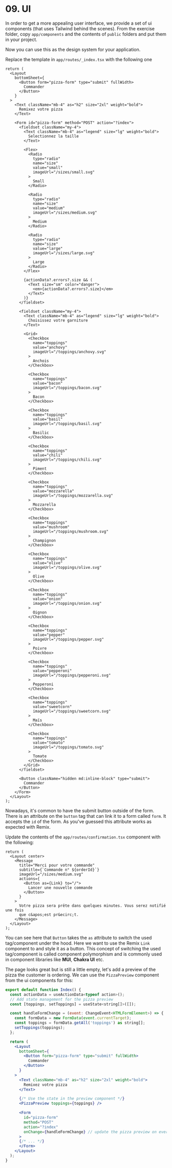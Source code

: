 # 09. UI

In order to get a more appealing user interface, we provide a set of ui components (that uses Tailwind behind the scenes).
From the exercise folder, copy `app/components` and the contents of `public` folders and put them in your project.

Now you can use this as the design system for your application.

Replace the template in `app/routes/_index.tsx` with the following one

```tsx
return (
  <Layout
    bottomSheet={
      <Button form="pizza-form" type="submit" fullWidth>
        Commander
      </Button>
    }
  >
    <Text className="mb-4" as="h2" size="2xl" weight="bold">
      Remixez votre pizza
    </Text>

    <Form id="pizza-form" method="POST" action="?index">
      <fieldset className="my-4">
        <Text className="mb-4" as="legend" size="lg" weight="bold">
          Selectionnez la taille
        </Text>

        <Flex>
          <Radio
            type="radio"
            name="size"
            value="small"
            imageUrl="/sizes/small.svg"
          >
            Small
          </Radio>

          <Radio
            type="radio"
            name="size"
            value="medium"
            imageUrl="/sizes/medium.svg"
          >
            Medium
          </Radio>

          <Radio
            type="radio"
            name="size"
            value="large"
            imageUrl="/sizes/large.svg"
          >
            Large
          </Radio>
        </Flex>

        {actionData?.errors?.size && (
          <Text size="sm" color="danger">
            <em>{actionData?.errors?.size}</em>
          </Text>
        )}
      </fieldset>

      <fieldset className="my-4">
        <Text className="mb-4" as="legend" size="lg" weight="bold">
          Choisissez votre garniture
        </Text>

        <Grid>
          <Checkbox
            name="toppings"
            value="anchovy"
            imageUrl="/toppings/anchovy.svg"
          >
            Anchois
          </Checkbox>

          <Checkbox
            name="toppings"
            value="bacon"
            imageUrl="/toppings/bacon.svg"
          >
            Bacon
          </Checkbox>

          <Checkbox
            name="toppings"
            value="basil"
            imageUrl="/toppings/basil.svg"
          >
            Basilic
          </Checkbox>

          <Checkbox
            name="toppings"
            value="chili"
            imageUrl="/toppings/chili.svg"
          >
            Piment
          </Checkbox>

          <Checkbox
            name="toppings"
            value="mozzarella"
            imageUrl="/toppings/mozzarella.svg"
          >
            Mozzarella
          </Checkbox>

          <Checkbox
            name="toppings"
            value="mushroom"
            imageUrl="/toppings/mushroom.svg"
          >
            Champignon
          </Checkbox>

          <Checkbox
            name="toppings"
            value="olive"
            imageUrl="/toppings/olive.svg"
          >
            Olive
          </Checkbox>

          <Checkbox
            name="toppings"
            value="onion"
            imageUrl="/toppings/onion.svg"
          >
            Oignon
          </Checkbox>

          <Checkbox
            name="toppings"
            value="pepper"
            imageUrl="/toppings/pepper.svg"
          >
            Poivre
          </Checkbox>

          <Checkbox
            name="toppings"
            value="pepperoni"
            imageUrl="/toppings/pepperoni.svg"
          >
            Pepperoni
          </Checkbox>

          <Checkbox
            name="toppings"
            value="sweetcorn"
            imageUrl="/toppings/sweetcorn.svg"
          >
            Maïs
          </Checkbox>

          <Checkbox
            name="toppings"
            value="tomato"
            imageUrl="/toppings/tomato.svg"
          >
            Tomate
          </Checkbox>
        </Grid>
      </fieldset>

      <Button className="hidden md:inline-block" type="submit">
        Commander
      </Button>
    </Form>
  </Layout>
);
```

Nowadays, it's common to have the submit button outside of the form. There is an attribute on the `button` tag that can link it to
a form called `form`. It accepts the `id` of the form. As you've guessed this attribute works as expected with Remix.

Update the contents of the `app/routes/confirmation.tsx` component with the following:

```tsx
return (
  <Layout center>
    <Message
      title="Merci pour votre commande"
      subtitle={`Commande n° ${orderId}`}
      imageUrl="/sizes/medium.svg"
      actions={
        <Button as={Link} to="/">
          Lancer une nouvelle commande
        </Button>
      }
    >
      Votre pizza sera prête dans quelques minutes. Vous serez notifié une fois
      que c&apos;est pr&ecirc;t.
    </Message>
  </Layout>
);
```

You can see here that `Button` takes the `as` attribute to switch the used tag/component under the hood. Here we want to use
the Remix `Link` component to and style it as a button. This concept of switching the used tag/component is called component polymorphism and is commonly used in component libraries like **MUI**, **Chakra UI** etc.

The page looks great but is still a little empty, let's add a preview of the pizza the customer is ordering. We can use the `PizzaPreview` component from the ui components for this:

```jsx
export default function Index() {
  const actionData = useActionData<typeof action>();
  // Add state management for the pizza preview
  const [toppings, setToppings] = useState<string[]>([]);

  const handleFormChange = (event: ChangeEvent<HTMLFormElement>) => {
    const formData = new FormData(event.currentTarget);
    const toppings = formData.getAll('toppings') as string[];
    setToppings(toppings);
  };

  return (
    <Layout
      bottomSheet={
        <Button form="pizza-form" type="submit" fullWidth>
          Commander
        </Button>
      }
    >
      <Text className="mb-4" as="h2" size="2xl" weight="bold">
        Remixez votre pizza
      </Text>

      {/* Use the state in the preview component */}
      <PizzaPreview toppings={toppings} />

      <Form
        id="pizza-form"
        method="POST"
        action="?index"
        onChange={handleFormChange} // update the pizza preview on every form change
      >
      {/* ... */}
      </Form>
    </Layout>
  );
}
```
